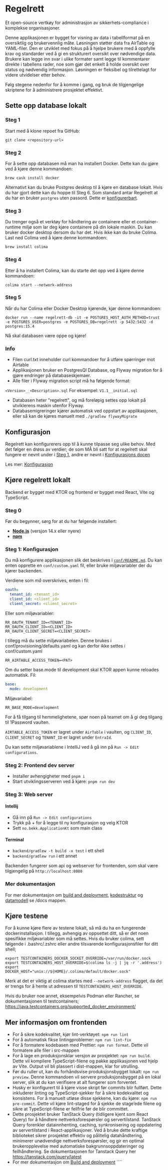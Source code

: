 # Regelrett

Et open-source vertkøy for administrasjon av sikkerhets-compliance i komplekse
organisasjoner.

Denne applikasjonen er bygget for visning av data i tabellformat på en
oversiktlig og brukervennlig måte. Løsningen støtter data fra AirTable og
YAML-filer. Den er utviklet med fokus på å hjelpe brukere med å oppfylle krav
og standarder ved å gi en strukturert oversikt over nødvendige data. Brukere
kan legge inn svar i ulike formater samt legge til kommentarer direkte i
tabellens rader, noe som gjør det enkelt å holde oversikt over status og
nødvendig informasjon. Løsningen er fleksibel og tilrettelagt for videre
utvidelser etter behov.

Følg stegene nedenfor for å komme i gang, og bruk de tilgjengelige skriptene
for å administrere prosjektet effektivt.

## Sette opp database lokalt

### Steg 1

Start med å klone repoet fra GitHub:

```
git clone <repository-url>
```

### Steg 2

For å sette opp databasen må man ha installert Docker. Dette kan du gjøre ved å
kjøre denne kommandoen:

```
brew cask install docker
```

Alternativt kan du bruke Postgres desktop til å kjøre en database lokalt. Hvis
du har gjort dette kan du hoppe til Steg 6. Som standard antar Regelrett at du
har en bruker `postgres` uten passord. Dette er
[konfigurerbart](conf/README.md).

### Steg 3

Du trenger også et verktøy for håndtering av containere eller et
container-runtime miljø som lar deg kjøre containere på din lokale maskin. Du
kan bruker docker desktop dersom du har det. Hvis ikke kan du bruke Colima.
Last ned Colima ved å kjøre denne kommandoen:

```
brew install colima
```

### Steg 4

Etter å ha installert Colima, kan du starte det opp ved å kjøre denne
kommandoen:

```
colima start --network-address
```

### Steg 5

Når du har Colima eller Docker Desktop kjørende, kjør denne kommandoen:

```
docker run --name regelrett-db -it -e POSTGRES_HOST_AUTH_METHOD=trust -e POSTGRES_USER=postgres -e POSTGRES_DB=regelrett -p 5432:5432 -d postgres:15.4
```

Nå skal databasen være oppe og kjøre!

### Info

- Filen curl.txt inneholder curl kommandoer for å utføre spørringer mot
  Airtable
- Applikasjonen bruker en PostgresQl Database, og Flyway migration for å gjøre
  endringer på databaseskjemaer.
- Alle filer i Flyway migration script må ha følgende format:

`<Version>__<Description>.sql` For eksempel: `V1.1__initial.sql`

- Databasen heter "regelrett", og må foreløpig settes opp lokalt på utviklerens
  maskin utenfor Flyway.
- Databasemigreringer kjører automatisk ved oppstart av applikasjonen, eller så
  kan de kjøres manuelt med `./gradlew flywayMigrate`

## Konfigurasjon

Regelrett kan konfigurerers opp til å kunne tilpasse seg ulike behov. Med det følger en drøss av verdier; de som MÅ bli satt for at regelrett skal fungere er nevnt under i [Steg 1](#steg-1-konfigurasjon), andre er nevnt i [Konfigurasjons docen](conf/README.md)

Les mer:
[Konfigurasjon](conf/README.md)

## Kjøre regelrett lokalt

Backend er bygget med KTOR og frontend er bygget med React, Vite og TypeScript.

### Steg 0

Før du begynner, sørg for at du har følgende installert:

- **[Node.js](https://nodejs.org)** (versjon 14.x eller nyere)
- **[npm](https://www.npmjs.com/get-npm)**

### Steg 1: Konfigurasjon

Du må konfigurere applikasjonen slik det beskrives i
[`conf/README.md`](conf/README.md). Du kan enten opprette en `conf/custom.yaml`
fil, eller bruke miljøvariabler der du kjører backenden.

Verdiene som _må_ overskrives, enten i fil:

```yaml
oauth:
  tenant_id: <tenant_id>
  client_id: <client_id>
  client_secret: <client_secret>
```

Eller som miljøvariabler:

```env
RR_OAUTH_TENANT_ID=<TENANT_ID>
RR_OAUTH_CLIENT_ID=<CLIENT_ID>
RR_OAUTH_CLIENT_SECRET=<CLIENT_SECRET>
```

I tillegg må du sette miljøvariabelen. Denne brukes i
conf/provisioning/defaults.yaml og kan derfor ikke settes i conf/custom.yaml

```env
RR_AIRTABLE_ACCESS_TOKEN=<PAT>
```

Om du setter base.mode til development skal KTOR appen kunne reloades
automatisk.
Fil:

```yaml
base:
  mode: development
```

Miljøvariabel:

```env
RR_BASE_MODE=development
```

For å få tilgang til hemmelighetene, spør noen på teamet om å gi deg tilgang
til 1Password vaulten.

`AIRTABLE_ACCESS_TOKEN` er lagret under `AirTable` i vaulten, og `CLIENT_ID`,
`CLIENT_SECRET` og `TENANT_ID` er lagret under `EntraId`.

Du kan sette miljøvariablene i IntelliJ ved å gå inn på `Run -> Edit
configurations`.

### Steg 2: Frontend dev server

- Installer avhengigheter med `pnpm i`
- Start utviklingsserveren ved å kjøre: `pnpm run dev`

### Steg 3: Web server

#### Intellij

- Gå inn på `Run -> Edit configurations`
- Trykk på + for å legge til ny konfigurasjon og velg KTOR
- Sett `no.bekk.ApplicationKt` som main class

#### Terminal

- `backend/gradlew -t build -x test` i ett shell
- `backend/gradlew run` i ett annet

Backenden fungerer som api og webserver for frontenden, som skal være
tilgjengelig på `http://localhost:8080`

### Mer dokumentasjon

For mer dokumentasjon om [build and
deployment](./docs/build-and-deployment.md),
[kodestruktur](./docs/code-structure.md) og [datamodell](./docs/data-model.md)
se /docs mappen.

## Kjøre testene

For å kunne kjøre flere av testene lokalt, så må du ha en fungerende
dockerinstallasjon. I tillegg, avhengig av oppsettet ditt, så er det noen
spesifikke miljøvariabler som må settes. Hvis du bruker colima, sett følgende i
.bashrc/.zshrc eller andre tilsvarende konfigurasjonsfiler for ditt shell;

```shell
export TESTCONTAINERS_DOCKER_SOCKET_OVERRIDE=/var/run/docker.sock
export TESTCONTAINERS_HOST_OVERRIDE=$(colima ls -j | jq -r '.address') export
DOCKER_HOST="unix://${HOME}/.colima/default/docker.sock"
```

Merk at det er viktig at colima startes med `--network-address` flagget, da det
er trengs for å hente ut adressen til `TESTCONTAINERS_HOST_OVERRIDE`.

Hvis du bruker noe annet, eksempelvis Podman eller Rancher, se dokumentasjonen
til testcontainers;
https://java.testcontainers.org/supported_docker_environment/

## Mer informasjon om frontenden

- For å sikre kodekvalitet, kjør lint-verktøyet: `npm run lint`
- For å automatisk fikse lintingproblemer: `npm run lint-fix`
- For å formatere kodebasen med Prettier: `npm run format`. Dette vil formatere
  alle filer i src-mappen
- For å lage en produksjonsklar versjon av prosjektet: `npm run build`. Dette
  vil kompilere TypeScript-filene og pakke applikasjonen ved hjelp av Vite.
  Output vil bli plassert i dist-mappen, klar for utrulling.
- Før du ruller ut, kan du forhåndsvise produksjonsbygget lokalt: `npm run
preview`. Denne kommandoen vil servere produksjonsbygget på en lokal server,
  slik at du kan verifisere at alt fungerer som forventet.
- Husky er konfigurert til å kjøre visse skript før commits blir fullført.
  Dette inkluderer linting og TypeScript-sjekker for å sikre kodekvalitet og
  konsistens. For å manuelt utløse disse sjekkene, kan du kjøre: `npm run
pre-commit`. Dette vil kjøre lint-staged for å sjekke de stage’ede filene og
  sikre at TypeScript-filene er feilfrie før de blir committet.
- Dette prosjektet bruker TanStack Query (tidligere kjent som React Query) for
  å håndtere nettverksforespørsler og servertilstand. TanStack Query forenkler
  datainnhenting, caching, synkronisering og oppdatering av servertilstand i
  React-applikasjoner. Ved å bruke dette kraftige biblioteket sikrer prosjektet
  effektiv og pålitelig datahåndtering, minimerer unødvendige
  nettverksforespørsler, og gir en optimal brukeropplevelse med automatiske
  bakgrunnsoppdateringer og feilhåndtering. Se dokumentasjonen for Tanstack
  Query her https://tanstack.com/query/latest
- For mer dokumentasjon om [Build and
  deployment](./docs/build-and-deployment.md)
  ´´´´
